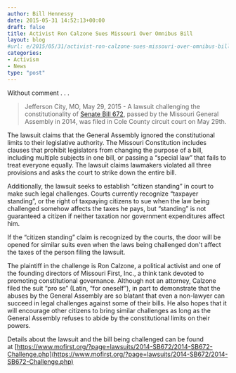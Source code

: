 ```yaml
---
author: Bill Hennessy
date: 2015-05-31 14:52:13+00:00
draft: false
title: Activist Ron Calzone Sues Missouri Over Omnibus Bill
layout: blog
#url: e/2015/05/31/activist-ron-calzone-sues-missouri-over-omnibus-bill/
categories:
- Activism
- News
type: "post"
---
```


Without comment . . .



> Jefferson City, MO, May 29, 2015 - A lawsuit challenging the constitutionality of [Senate Bill 672](https://www.senate.mo.gov/14info/BTS_Web/Bill.aspx?SessionType=R&BillID=28134657), passed by the Missouri General Assembly in 2014, was filed in Cole County circuit court on May 29th.

The lawsuit claims that the General Assembly ignored the constitutional limits to their legislative authority. The Missouri Constitution includes clauses that prohibit legislators from changing the purpose of a bill, including multiple subjects in one bill, or passing a “special law” that fails to treat everyone equally. The lawsuit claims lawmakers violated all three provisions and asks the court to strike down the entire bill.

Additionally, the lawsuit seeks to establish “citizen standing” in court to make such legal challenges. Courts currently recognize “taxpayer standing”, or the right of taxpaying citizens to sue when the law being challenged somehow affects the taxes he pays, but “standing” is not guaranteed a citizen if neither taxation nor government expenditures affect him.

If the “citizen standing” claim is recognized by the courts, the door will be opened for similar suits even when the laws being challenged don't affect the taxes of the person filing the lawsuit.

The plaintiff in the challenge is Ron Calzone, a political activist and one of the founding directors of Missouri First, Inc., a think tank devoted to promoting constitutional governance. Although not an attorney, Calzone filed the suit “pro se” (Latin, “for oneself”), in part to demonstrate that the abuses by the General Assembly are so blatant that even a non-lawyer can succeed in legal challenges against some of their bills. He also hopes that it will encourage other citizens to bring similar challenges as long as the General Assembly refuses to abide by the constitutional limits on their powers.



Details about the lawsuit and the bill being challenged can be found at [https://www.mofirst.org/?page=lawsuits/2014-SB672/2014-SB672-Challenge.php](https://www.mofirst.org/?page=lawsuits/2014-SB672/2014-SB672-Challenge.php)
